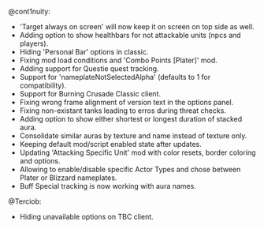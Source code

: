 @cont1nuity:
- 'Target always on screen' will now keep it on screen on top side as well.
- Adding option to show healthbars for not attackable units (npcs and players).
- Hiding 'Personal Bar' options in classic.
- Fixing mod load conditions and 'Combo Points [Plater]' mod.
- Adding support for Questie quest tracking.
- Support for 'nameplateNotSelectedAlpha' (defaults to 1 for compatibility).
- Support for Burning Crusade Classic client.
- Fixing wrong frame alignment of version text in the options panel.
- Fixing non-existant tanks leading to erros during threat checks.
- Adding option to show either shortest or longest duration of stacked aura.
- Consolidate similar auras by texture and name instead of texture only.
- Keeping default mod/script enabled state after updates.
- Updating 'Attacking Specific Unit' mod with color resets, border coloring and options.
- Allowing to enable/disable specific Actor Types and chose between Plater or Blizzard nameplates.
- Buff Special tracking is now working with aura names.

@Terciob:
- Hiding unavailable options on TBC client.

